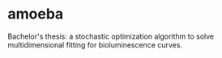 # amoeba
Bachelor's thesis: a stochastic optimization algorithm to solve multidimensional fitting for bioluminescence curves.
